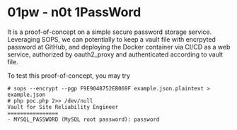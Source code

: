 01pw - n0t 1PassWord
========

It is a proof-of-concept on a simple secure password storage service.
Leveraging SOPS, we can potentially to keep a vault file with encrpyted password at GitHub, and deploying the Docker container via CI/CD as a web service, authorized by oauth2_proxy and authenticated according to vault file.

To test this proof-of-concept, you may try
```
# sops --encrypt --pgp F9E9048752EB069F example.json.plaintext > example.json
# php poc.php 2>> /dev/null
Vault for Site Reliability Engineer
================
- MYSQL_PASSWORD (MySQL root password): password
```


